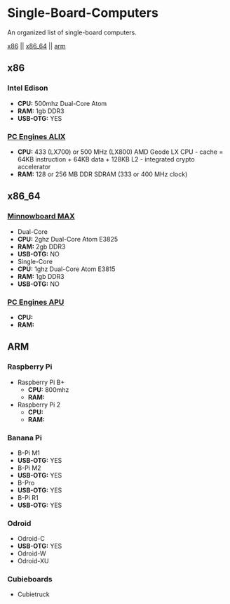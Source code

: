 # Single-Board-Computers
An organized list of single-board computers.

[x86](#x86) || [x86_64](#x86_64) || [arm](#arm)

## x86

### Intel Edison
* **CPU:** 500mhz Dual-Core Atom
* **RAM:** 1gb DDR3
* **USB-OTG:** YES

### [PC Engines ALIX](http://www.pcengines.ch/alix.htm)
* **CPU:** 433 (LX700) or 500 MHz (LX800) AMD Geode LX CPU - cache = 64KB instruction + 64KB data + 128KB L2 - integrated crypto accelerator
* **RAM:** 128 or 256 MB DDR SDRAM (333 or 400 MHz clock)
 


## x86_64
### [Minnowboard MAX](http://www.elinux.org/MinnowBoard) 
* Dual-Core
 * **CPU:** 2ghz Dual-Core Atom E3825 
 * **RAM:** 2gb DDR3
 * **USB-OTG:** NO
* Single-Core
 * **CPU:** 1ghz Dual-Core Atom E3815
 * **RAM:** 1gb DDR3
 * **USB-OTG:** NO

### [PC Engines APU](http://www.pcengines.ch/apu.htm) 
* **CPU:** 
* **RAM:**
 
## ARM
### Raspberry Pi
* Raspberry Pi B+
  * **CPU:** 800mhz
  * **RAM:**
* Raspberry Pi 2
  * **CPU:** 
  * **RAM:**

### Banana Pi
* B-Pi M1
 * **USB-OTG:** YES 
* B-Pi M2
 * **USB-OTG:** YES 
* B-Pro
 * **USB-OTG:** YES
* B-Pi R1
 * **USB-OTG:** YES

### Odroid
* Odroid-C
 * **USB-OTG:** YES
* Odroid-W
* Odroid-XU

### Cubieboards
* Cubietruck
